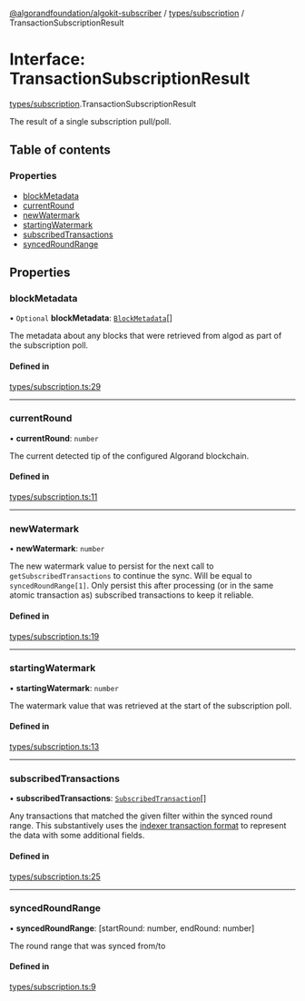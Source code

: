 [@algorandfoundation/algokit-subscriber](../README.md) / [types/subscription](../modules/types_subscription.md) / TransactionSubscriptionResult

# Interface: TransactionSubscriptionResult

[types/subscription](../modules/types_subscription.md).TransactionSubscriptionResult

The result of a single subscription pull/poll.

## Table of contents

### Properties

- [blockMetadata](types_subscription.TransactionSubscriptionResult.md#blockmetadata)
- [currentRound](types_subscription.TransactionSubscriptionResult.md#currentround)
- [newWatermark](types_subscription.TransactionSubscriptionResult.md#newwatermark)
- [startingWatermark](types_subscription.TransactionSubscriptionResult.md#startingwatermark)
- [subscribedTransactions](types_subscription.TransactionSubscriptionResult.md#subscribedtransactions)
- [syncedRoundRange](types_subscription.TransactionSubscriptionResult.md#syncedroundrange)

## Properties

### blockMetadata

• `Optional` **blockMetadata**: [`BlockMetadata`](types_subscription.BlockMetadata.md)[]

The metadata about any blocks that were retrieved from algod as part
of the subscription poll.

#### Defined in

[types/subscription.ts:29](https://github.com/algorandfoundation/algokit-subscriber-ts/blob/main/src/types/subscription.ts#L29)

---

### currentRound

• **currentRound**: `number`

The current detected tip of the configured Algorand blockchain.

#### Defined in

[types/subscription.ts:11](https://github.com/algorandfoundation/algokit-subscriber-ts/blob/main/src/types/subscription.ts#L11)

---

### newWatermark

• **newWatermark**: `number`

The new watermark value to persist for the next call to
`getSubscribedTransactions` to continue the sync.
Will be equal to `syncedRoundRange[1]`. Only persist this
after processing (or in the same atomic transaction as)
subscribed transactions to keep it reliable.

#### Defined in

[types/subscription.ts:19](https://github.com/algorandfoundation/algokit-subscriber-ts/blob/main/src/types/subscription.ts#L19)

---

### startingWatermark

• **startingWatermark**: `number`

The watermark value that was retrieved at the start of the subscription poll.

#### Defined in

[types/subscription.ts:13](https://github.com/algorandfoundation/algokit-subscriber-ts/blob/main/src/types/subscription.ts#L13)

---

### subscribedTransactions

• **subscribedTransactions**: [`SubscribedTransaction`](../modules/types_subscription.md#subscribedtransaction)[]

Any transactions that matched the given filter within
the synced round range. This substantively uses the [indexer transaction
format](https://developer.algorand.org/docs/rest-apis/indexer/#transaction)
to represent the data with some additional fields.

#### Defined in

[types/subscription.ts:25](https://github.com/algorandfoundation/algokit-subscriber-ts/blob/main/src/types/subscription.ts#L25)

---

### syncedRoundRange

• **syncedRoundRange**: [startRound: number, endRound: number]

The round range that was synced from/to

#### Defined in

[types/subscription.ts:9](https://github.com/algorandfoundation/algokit-subscriber-ts/blob/main/src/types/subscription.ts#L9)
